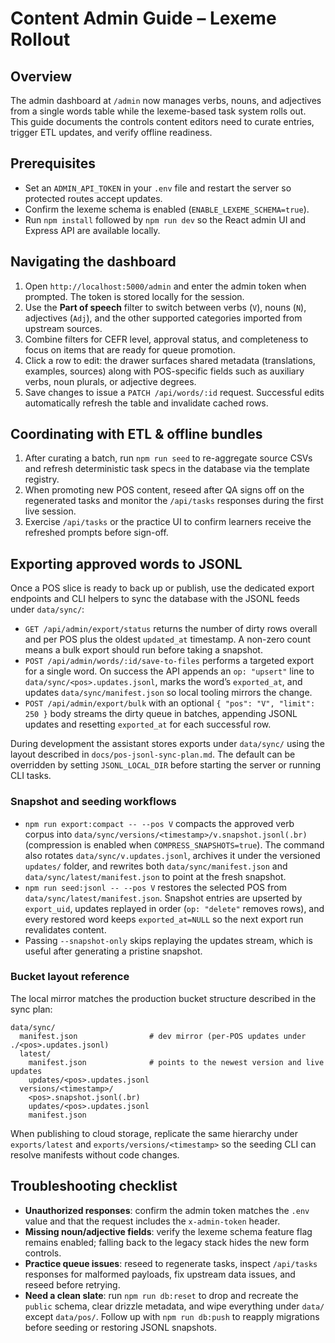 # Content Admin Guide – Lexeme Rollout

## Overview
The admin dashboard at `/admin` now manages verbs, nouns, and adjectives from a single words table while the lexeme-based task system rolls out. This guide documents the controls content editors need to curate entries, trigger ETL updates, and verify offline readiness.

## Prerequisites
- Set an `ADMIN_API_TOKEN` in your `.env` file and restart the server so protected routes accept updates.
- Confirm the lexeme schema is enabled (`ENABLE_LEXEME_SCHEMA=true`).
- Run `npm install` followed by `npm run dev` so the React admin UI and Express API are available locally.

## Navigating the dashboard
1. Open `http://localhost:5000/admin` and enter the admin token when prompted. The token is stored locally for the session.
2. Use the **Part of speech** filter to switch between verbs (`V`), nouns (`N`), adjectives (`Adj`), and the other supported categories imported from upstream sources.
3. Combine filters for CEFR level, approval status, and completeness to focus on items that are ready for queue promotion.
4. Click a row to edit: the drawer surfaces shared metadata (translations, examples, sources) along with POS-specific fields such as auxiliary verbs, noun plurals, or adjective degrees.
5. Save changes to issue a `PATCH /api/words/:id` request. Successful edits automatically refresh the table and invalidate cached rows.

## Coordinating with ETL & offline bundles
1. After curating a batch, run `npm run seed` to re-aggregate source CSVs and refresh deterministic task specs in the database via the template registry.
2. When promoting new POS content, reseed after QA signs off on the regenerated tasks and monitor the `/api/tasks` responses during the first live session.
3. Exercise `/api/tasks` or the practice UI to confirm learners receive the refreshed prompts before sign-off.

## Exporting approved words to JSONL
Once a POS slice is ready to back up or publish, use the dedicated export endpoints and CLI helpers to sync the database with the JSONL feeds under `data/sync/`:

- `GET /api/admin/export/status` returns the number of dirty rows overall and per POS plus the oldest `updated_at` timestamp. A non-zero count means a bulk export should run before taking a snapshot.
- `POST /api/admin/words/:id/save-to-files` performs a targeted export for a single word. On success the API appends an `op: "upsert"` line to `data/sync/<pos>.updates.jsonl`, marks the word’s `exported_at`, and updates `data/sync/manifest.json` so local tooling mirrors the change.
- `POST /api/admin/export/bulk` with an optional `{ "pos": "V", "limit": 250 }` body streams the dirty queue in batches, appending JSONL updates and resetting `exported_at` for each successful row.

During development the assistant stores exports under `data/sync/` using the layout described in `docs/pos-jsonl-sync-plan.md`. The default can be overridden by setting `JSONL_LOCAL_DIR` before starting the server or running CLI tasks.

### Snapshot and seeding workflows

- `npm run export:compact -- --pos V` compacts the approved verb corpus into `data/sync/versions/<timestamp>/v.snapshot.jsonl(.br)` (compression is enabled when `COMPRESS_SNAPSHOTS=true`). The command also rotates `data/sync/v.updates.jsonl`, archives it under the versioned `updates/` folder, and rewrites both `data/sync/manifest.json` and `data/sync/latest/manifest.json` to point at the fresh snapshot.
- `npm run seed:jsonl -- --pos V` restores the selected POS from `data/sync/latest/manifest.json`. Snapshot entries are upserted by `export_uid`, updates replayed in order (`op: "delete"` removes rows), and every restored word keeps `exported_at=NULL` so the next export run revalidates content.
- Passing `--snapshot-only` skips replaying the updates stream, which is useful after generating a pristine snapshot.

### Bucket layout reference

The local mirror matches the production bucket structure described in the sync plan:

```
data/sync/
  manifest.json                # dev mirror (per-POS updates under ./<pos>.updates.jsonl)
  latest/
    manifest.json              # points to the newest version and live updates
    updates/<pos>.updates.jsonl
  versions/<timestamp>/
    <pos>.snapshot.jsonl(.br)
    updates/<pos>.updates.jsonl
    manifest.json
```

When publishing to cloud storage, replicate the same hierarchy under `exports/latest` and `exports/versions/<timestamp>` so the seeding CLI can resolve manifests without code changes.

## Troubleshooting checklist
- **Unauthorized responses**: confirm the admin token matches the `.env` value and that the request includes the `x-admin-token` header.
- **Missing noun/adjective fields**: verify the lexeme schema feature flag remains enabled; falling back to the legacy stack hides the new form controls.
- **Practice queue issues**: reseed to regenerate tasks, inspect `/api/tasks` responses for malformed payloads, fix upstream data issues, and reseed before retrying.
- **Need a clean slate**: run `npm run db:reset` to drop and recreate the `public` schema, clear drizzle metadata, and wipe everything under `data/` except `data/pos/`. Follow up with `npm run db:push` to reapply migrations before seeding or restoring JSONL snapshots.
